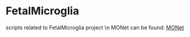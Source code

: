 # FetalMicroglia
scripts related to FetalMicroglia project \n
MONet can be found: [MONet](https://github.com/rzzli/MONet.git)

